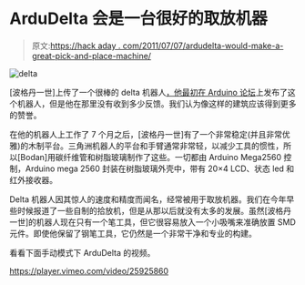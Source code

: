 # ArduDelta 会是一台很好的取放机器

> 原文:[https://hack aday . com/2011/07/07/ardudelta-would-make-a-great-pick-and-place-machine/](https://hackaday.com/2011/07/07/ardudelta-would-make-a-great-pick-and-place-machine/)

![](../Images/52ce5fcef58c427abee464a75deec010.png "delta")

[波格丹一世]上传了一个很棒的 delta 机器人[，他最初在 Arduino 论坛](http://arduino.cc/forum/index.php/topic,65561.0.html)上发布了这个机器人，但是他在那里没有收到多少反馈。我们认为像这样的建筑应该得到更多的赞誉。

在他的机器人上工作了 7 个月之后，[波格丹一世]有了一个非常稳定(并且非常优雅)的木制平台。三角洲机器人的平台和手臂通常非常轻，以减少工具的惯性，所以[Bodan]用碳纤维管和树脂玻璃制作了这些。一切都由 Arduino Mega2560 控制，Arduino mega 2560 封装在树脂玻璃外壳中，带有 20×4 LCD、状态 led 和红外接收器。

Delta 机器人因其惊人的速度和精度而闻名，经常被用于取放机器。我们在今年早些时候报道了一些自制的拾放机，但是从那以后就没有太多的发展。虽然[波格丹一世]的机器人现在只有一个笔工具，但它很容易放入一个小吸嘴来准确放置 SMD 元件。即使他保留了钢笔工具，它仍然是一个非常干净和专业的构建。

看看下面手动模式下 ArduDelta 的视频。

<https://player.vimeo.com/video/25925860>

</div> <p><img style="top:-10000px;position:absolute;" alt=""/> <img style="top:-10000px;position:absolute;" alt=""/></p> <p><img style="top:-10000px;position:absolute;" alt=""/> <img style="top:-10000px;position:absolute;" alt=""/></p> <p><img style="top:-10000px;position:absolute;" alt=""/> <img style="top:-10000px;position:absolute;" alt=""/> <img style="top:-10000px;position:absolute;" alt=""/> <img style="top:-10000px;position:absolute;" alt=""/> <img style="top:-10000px;position:absolute;" alt=""/></p> <p><img style="position:absolute;top:-10000px;" alt=""/></p> </body> </html>